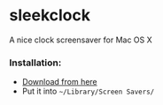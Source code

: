 sleekclock
==========

A nice clock screensaver for Mac OS X


### Installation:
- [Download from here][1]
- Put it into `~/Library/Screen Savers/`


[1]: https://github.com/thiemo/sleekclock/downloads